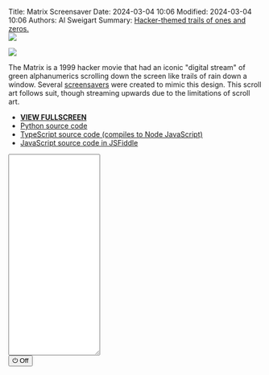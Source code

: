 Title: Matrix Screensaver
Date: 2024-03-04 10:06
Modified: 2024-03-04 10:06
Authors: Al Sweigart
Summary: <a href="{filename}matrix-screensaver.md">Hacker-themed trails of ones and zeros.<br><img src="{static}/images/matrix-screensaver-screenshot.webp" style="max-width: 640px;"></a>

<img src="{static}/images/matrix-screensaver-screenshot.webp" style="max-width: 640px;">

The Matrix is a 1999 hacker movie that had an iconic "digital stream" of green alphanumerics scrolling down the screen like trails of rain down a window. Several [screensavers](https://en.wikipedia.org/wiki/Screensaver) were created to mimic this design. This scroll art follows suit, though streaming upwards due to the limitations of scroll art.


* **[VIEW FULLSCREEN](/static/matrixscreensaver-fullscreen.html)**
* [Python source code](https://github.com/asweigart/scrollart/blob/main/python/matrixscreensaver.py)
* [TypeScript source code (compiles to Node JavaScript)](https://github.com/asweigart/scrollart/blob/main/typescript/matrixscreensaver.ts)
* [JavaScript source code in JSFiddle](https://jsfiddle.net/asweigart/ha1fb9z3/)

<div><textarea id="bextOutput" readonly style="height: 400px;"></textarea><br /><button type="button" onclick="running = !running;">&#x23FB; Off</button></div>
<script src="/static/bext.js"></script><link rel="stylesheet" href="/static/bext.css">
<script>

bextRowBuffer = 256;  // Change this to whatever size you want, or -1 for infinite buffer.

let running = true;
let width = 220;
const DELAY = 100;
const DENSITY = 0.02;
const MIN_STREAM_LENGTH = 6;
const MAX_STREAM_LENGTH = 14;
const STREAM_CHARS = ['0', '1'];

async function main() {
    let columns = Array.from({length: width}, () => 0);

    while (running) {
        let line = '';
        for (let i = 0; i < width; i++) {
            if (columns[i] === 0) {
                if (Math.random() < DENSITY) {
                    // Restart the stream in this column:
                    columns[i] = Math.floor(Math.random() * (MAX_STREAM_LENGTH - MIN_STREAM_LENGTH)) + MIN_STREAM_LENGTH;
                }
            }
            if (columns[i] > 0) {
                // Add a random stream character for this column:
                line += STREAM_CHARS[Math.floor(Math.random() * STREAM_CHARS.length)];
                columns[i] -= 1;
            } else {
                // Add empty space for this column:
                line += ' ';
            }
        }
        print(line);
        await sleep(DELAY);
    }
}

main();
</script>
